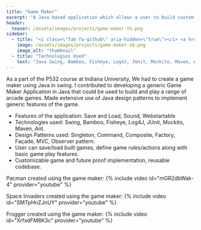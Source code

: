 ```yaml
---
title: "Game Maker"
excerpt: "A Java based application which allows a user to build custom arcarde-style games."
header:
  teaser: /assets/images/projects/game-maker-th.png
sidebar:
  - title: "<i class=\"fab fa-github\" aria-hidden=\"true\"></i> <a href=\"https://github.com/yashketkar/P532-OOSD\">GitHub Repo</a>"
    image: /assets/images/projects/game-maker-sb.png
    image_alt: "thumbnail"
  - title: "Technologies Used"
    text: "Java Swing, Bamboo, Fisheye, Log4J, JUnit, Mockito, Maven, Ant"
---
```

As a part of the P532 course at Indiana University, We had to create a game maker using Java in swing. I contributed to developing a generic Game Maker Application in Java that could be used to build and play a range of arcade games. Made extensive use of Java design patterns to implement generic features of the game.

- Features of the application: Save and Load, Sound, Webstartable
- Technologies used: Swing, Bamboo, Fisheye, Log4J, JUnit, Mockito, Maven, Ant.
- Design Patterns used: Singleton, Command, Composite, Factory, Façade, MVC, Observer pattern.
- User can save/load built games, define game rules/actions along with basic game play features.
- Customizable game and future proof implementation, reusable codebase.

Pacman created using the game maker:
{% include video id="mGR2dbWak-4" provider="youtube" %}

Space Invaders created using the game maker:
{% include video id="SMTpHnZJnUY" provider="youtube" %}

Frogger created using the game maker:
{% include video id="XrfxdFM8K3c" provider="youtube" %}

